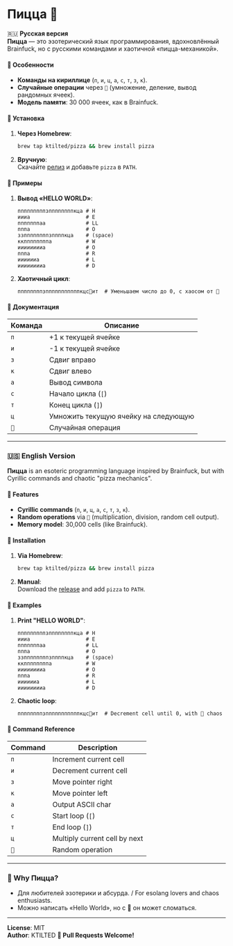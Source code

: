 # Пицца 🍕  

🇷🇺 **Русская версия**  
**Пицца** — это эзотерический язык программирования, вдохновлённый Brainfuck, но с русскими командами и хаотичной «пицца-механикой».  

#### 🔹 **Особенности**  
- **Команды на кириллице** (`п`, `и`, `ц`, `а`, `с`, `т`, `з`, `к`).  
- **Случайные операции** через `🍕` (умножение, деление, вывод рандомных ячеек).  
- **Модель памяти**: 30 000 ячеек, как в Brainfuck.  

#### 🔹 **Установка**  
1. **Через Homebrew**:  
   ```bash
   brew tap ktilted/pizza && brew install pizza
   ```  
2. **Вручную**:  
   Скачайте [релиз](https://github.com/ktilted/pizza/releases) и добавьте `pizza` в `PATH`.  

#### 🔹 **Примеры**  
1. **Вывод «HELLO WORLD»**:  
   ```pizza
   пппппппппзппппппппкца # H
   иииа                  # E
   пппппппаа             # LL
   пппа                  # O
   ззппппппппзппппкца    # (space)
   ккппппппппа           # W
   ииииииииа             # O
   пппа                  # R
   ииииииа               # L
   ииииииииа             # D
   ```  
2. **Хаотичный цикл**:  
   ```pizza
   ппппппппзпппппппппппкцс🍕ит  # Уменьшаем число до 0, с хаосом от 🍕
   ```  

#### 🔹 **Документация**  
| Команда | Описание                  |  
|---------|---------------------------|  
| `п`     | +1 к текущей ячейке       |  
| `и`     | -1 к текущей ячейке       |  
| `з`     | Сдвиг вправо              |  
| `к`     | Сдвиг влево               |  
| `а`     | Вывод символа             |  
| `с`     | Начало цикла (`[`)        |  
| `т`     | Конец цикла (`]`)         |  
| `ц`     | Умножить текущую ячейку на следующую |  
| `🍕`    | Случайная операция        |  

---

### 🇺🇸 **English Version**  
**Пицца** is an esoteric programming language inspired by Brainfuck, but with Cyrillic commands and chaotic "pizza mechanics".  

#### 🔹 **Features**  
- **Cyrillic commands** (`п`, `и`, `ц`, `а`, `с`, `т`, `з`, `к`).  
- **Random operations** via `🍕` (multiplication, division, random cell output).  
- **Memory model**: 30,000 cells (like Brainfuck).  

#### 🔹 **Installation**  
1. **Via Homebrew**:  
   ```bash
   brew tap ktilted/pizza && brew install pizza
   ```  
2. **Manual**:  
   Download the [release](https://github.com/ktilted/pizza/releases) and add `pizza` to `PATH`.  

#### 🔹 **Examples**  
1. **Print "HELLO WORLD"**:  
   ```pizza
   пппппппппзппппппппкца # H
   иииа                  # E
   пппппппаа             # LL
   пппа                  # O
   ззппппппппзппппкца    # (space)
   ккппппппппа           # W
   ииииииииа             # O
   пппа                  # R
   ииииииа               # L
   ииииииииа             # D
   ```  
2. **Chaotic loop**:  
   ```pizza
   ппппппппзпппппппппппкцс🍕ит  # Decrement cell until 0, with 🍕 chaos
   ```  

#### 🔹 **Command Reference**  
| Command | Description               |  
|---------|---------------------------|  
| `п`     | Increment current cell    |  
| `и`     | Decrement current cell    |  
| `з`     | Move pointer right        |  
| `к`     | Move pointer left         |  
| `а`     | Output ASCII char         |  
| `с`     | Start loop (`[`)          |  
| `т`     | End loop (`]`)            |  
| `ц`     | Multiply current cell by next |  
| `🍕`    | Random operation          |  

---

### **🎯 Why Пицца?**  
- Для любителей эзотерики и абсурда. / For esolang lovers and chaos enthusiasts.  
- Можно написать «Hello World», но с 🍕 он может сломаться.  

---

**License**: MIT  
**Author**: KTILTED
**🍕 Pull Requests Welcome!**  
